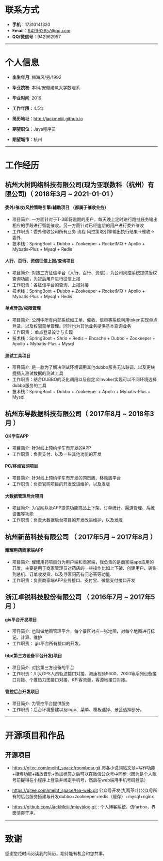 # 联系方式

- __手机__：17310141320
- __Email__：942962957@qq.com
- __QQ/微信号__：942962957

---

# 个人信息

 - __出生年月__: 梅海风/男/1992
 - __毕业院校__: 本科/安徽建筑大学数理系 
 - __毕业时间__: 2016
 - __工作年限__：4.5年
 - __简历地址__：http://jackmeiiii.github.io  

 - __期望职位__：Java程序员
 - __期望城市__：杭州

---

# 工作经历

## 杭州大树网络科技有限公司(现为亚联数科（杭州）有限公司)（ 2018年3月 ~ 2021-01-01 ）

#### 委外/催收/风控策略引擎/辅助项目 （都属于催收业务）
- 项目简介: 一方面针对于T-3即将逾期的用户，每天晚上定时进行跑批任务输出相应的手段进行智能催收。另一方面针对已经逾期的用户进行委外催收
- 工作职责：委外催收公司所有业务 流程 风控策略引擎输出执行结果->催收->委外. 
- 技术栈：SpringBoot + Dubbo + Zookeeper + RocketMQ + Apollo + Mybatis-Plus + Mysql + Redis

#### 人行、百行、资信征信上报/查询项目
- 项目简介: 对接三方征信平台（人行、百行、资信），为公司风控系统提供授权查询功能，为贷后用户进行征信上报
- 工作职责：各征信平台的查询、上报对接
- 技术栈：SpringBoot + Dubbo +  Zookeeper + RocketMQ + Apollo + Mybatis-Plus + Mysql + Redis

#### 单点登录/权限管理 
- 项目简介: 公司中所有内部系统如工单、催收、信审等系统利用token实现单点登录，以及权限菜单管理。同时也为其他业务提供基本查询业务
- 工作职责： 单点登录设计与实现
- 技术栈：SpringBoot + Shrio + Redis + Ehcache + Dubbo + Zookeeper  + Apollo + Mybatis-Plus + Mysql

#### 测试工具项目
- 项目简介: 是一款为了解决测试环境调用其他dubbo服务无法联调、以及更快捷插入测试数据的测试工具
- 工作职责：结合DUBBO的泛化调用以及自定义Invoker实现可以不同环境选择dubbo服务的工具
- 技术栈：SpringBoot + Dubbo + Zookeeper + Apollo + Mybatis-Plus + Mysql

## 杭州东导数据科技有限公司（ 2017年8月 ~ 2018年3月 ）

#### OK学车APP
- 项目简介: 针对线上预约学车而开发的APP
- 工作职责：负责支付、以及一些其他功能的开发

#### PC/移动官网项目
- 项目简介: 针对线上预约学车而开发的网页版、移动版平台
- 工作职责：负责官网项目的开发改进维护，以及发版

#### 大数据管理后台项目 
- 项目简介: 为官网以及APP提供功能商品上下架、订单统计、渠道管理、系统设置等功能
- 工作职责：负责大数据后台项目的开发改进维护，以及发版
 
## 杭州新苗科技有限公司 （ 2017年5月 ~ 2017年8月 ）

#### 耀耀用药商家端APP
- 项目简介: 耀耀用药项目分为用户端和商家端，我负责的是商家端app应用的开发，主要是用于商家管理员对药店的一些操作比如上下架、创建用户、转账到总机、订单收发货、以及寻医问药有问必答等功能.
- 工作职责：负责商家端APP业务接口、支付宝、微信支付接口开发

 
## 浙江卓锐科技股份有限公司 （ 2016年7月 ~ 2017年5月 ）

#### gis平台开发项目 
- 项目简介: 也叫做地图管理平台，每个景区对应一张地图，对每个地图进行标记、计算、维护
- 工作职责： gis平台所有接口的开发。

#### tdp(第三方设备平台开发)项目
- 项目简介: 对接第三方设备的平台
- 工作职责：川大GPS人员轨迹接口对接、海康视频9600、7000等系列设备接口对接、个推热力图接口对接、KPI客流量，客源地接口对接。

#### 管控后台开发项目
- 项目简介: 为管控平台提供服务
- 工作职责：后台环境搭建以及logo、菜单、模板选择、景区选择部分。

---
# 开源项目和作品
## 开源项目
- https://gitee.com/meihf_space/roombear.git
  爬各小说网站文章+写作功能+搜索功能+播放音乐+添加标签之后可以在微信公众号中同步（因为是个人账号前提得在小程序上登录并绑定手机号，然后在web端用手机号码登录）
- https://gitee.com/meihf_space/tea-web.git
  公众号开发(九两茶叶)公众号所有的后台服务搭建与开发dubbo+zookeeper+redis（缓存）+mysql+nginx

- https://github.com/JackMeiiii/mjoyblog.git : 个人博客系统，仿farbox，界面清爽干净。

---

# 致谢
感谢您花时间阅读我的简历，期待能有机会和您共事。
